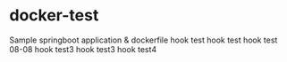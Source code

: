 # docker-test
Sample springboot application &amp; dockerfile
hook test
hook test
hook test 08-08
hook test3
hook test3
hook test4
